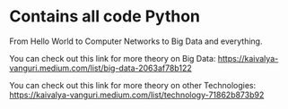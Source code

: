# Contains all code Python
From Hello World to Computer Networks to Big Data and everything.

You can check out this link for more theory on Big Data:
https://kaivalya-vanguri.medium.com/list/big-data-2063af78b122

You can check out this link for more theory on other Technologies:
https://kaivalya-vanguri.medium.com/list/technology-71862b873b92
